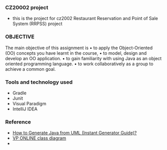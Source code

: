 ### CZ20002 project

- this is the project for cz2002 Restaurant Reservation and Point of Sale System (RRPSS) project

### OBJECTIVE
The main objective of this assignment is
• to apply the Object-Oriented (OO) concepts you have learnt in the course,
• to model, design and develop an OO application.
• to gain familiarity with using Java as an object oriented programming language.
• to work collaboratively as a group to achieve a common goal.

### Tools and technology used

- Gradle
- Junit
- Visual Paradigm
- IntelliJ IDEA

### Reference

- [How to Generate Java from UML (Instant Generator Guide)?](https://www.visual-paradigm.com/support/documents/vpuserguide/276/330/27971_instantgener.html)
- [VP ONLINE class diagram](https://online.visual-paradigm.com/share.jsp?id=313635393839372d34)
- 